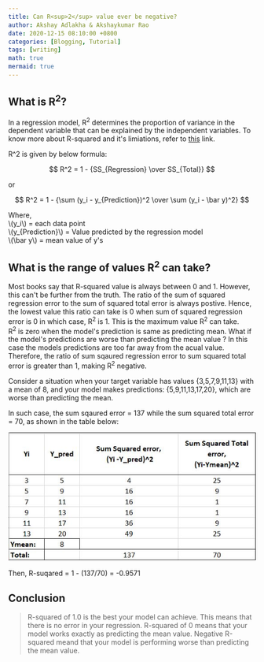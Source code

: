 ```yaml
---
title: Can R<sup>2</sup> value ever be negative? 
author: Akshay Adlakha & Akshaykumar Rao
date: 2020-12-15 08:10:00 +0800
categories: [Blogging, Tutorial]
tags: [writing]
math: true
mermaid: true
---
```



## What is R<sup>2</sup>?

In a regression model, R<sup>2</sup> determines the proportion of variance in the dependent variable that can be explained by the independent variables. To know more about R-squared and it's limiations, refer to [this](https://thinkdatascience.github.io/posts/R2andAdjustedR2/) link.

R^2 is given by below formula:

$$ R^2 = 1 - {SS_{Regression} \over SS_{Total}} $$  

or  

$$ R^2 = 1 - {\sum (y_i - y_{Prediction})^2 \over \sum (y_i - \bar y)^2} $$

Where,  
       \\(y_i\\) = each data point  
       \\(y_{Prediction}\\) = Value predicted by the regression model  
       \\(\bar y\\) = mean value of y's  


## What is the range of values R<sup>2</sup> can take?  
Most books say that R-squared value is always between 0 and 1. However, this can't be further from the truth. The ratio of the sum of squared regression error to the sum of squared total error is always postive. Hence, the lowest value this ratio can take is 0 when sum of squared regression error is 0 in which case, R<sup>2</sup> is 1. This is the maximum value R<sup>2</sup> can take.  
R<sup>2</sup> is zero when the model's prediction is same as predicting mean. What if the model's predictions are worse than predicting the mean value ? In this case the models predictions are too far away from the acual value. Therefore, the ratio of sum sqaured regression error to sum squared total error is greater than 1, making R<sup>2</sup> negative.


Consider a situation  when your target variable has values {3,5,7,9,11,13} with a mean of 8, and your  model makes predictions: {5,9,11,13,17,20}, which are worse than predicting the mean.

In such case, the sum sqaured error = 137 while the sum squared total error = 70, as shown in the table below:

![upload-image](/assets/img/sample/R^2.JPG)

Then, R-suqared = 1 - (137/70) = -0.9571

## Conclusion

> R-squared of 1.0 is the best your model can achieve. This means that there is no error in your regression.
> R-squared of 0 means that your model works exactly as predicting the mean value.
> Negative R-squared meand that your model is performing worse than predicting the mean value.





